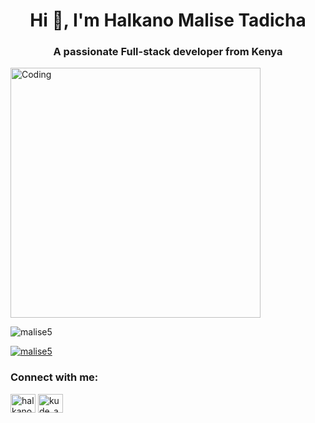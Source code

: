 <h1 align="center">Hi 👋, I'm Halkano Malise Tadicha</h1>
<h3 align="center">A passionate Full-stack developer from Kenya</h3>

<img align='center' alt="Coding" width="400" src="https://c.tenor.com/BqbIhT4Mb7cAAAAd/programmer-rounded-edges.gif"/>

<p align="left"> <img src="https://komarev.com/ghpvc/?username=malise5&label=Profile%20views&color=0e75b6&style=flat" alt="malise5" /> </p>

<p align="left"> <a href="https://github.com/ryo-ma/github-profile-trophy"><img src="https://github-profile-trophy.vercel.app/?username=malise5" alt="malise5" /></a> </p>

<h3 align="left">Connect with me:</h3>
<p align="left">
<a href="https://linkedin.com/in/halkanomalise" target="blank"><img align="center" src="https://raw.githubusercontent.com/rahuldkjain/github-profile-readme-generator/master/src/images/icons/Social/linked-in-alt.svg" alt="halkanomalise" height="30" width="40" /></a>
<a href="https://instagram.com/kude_astro" target="blank"><img align="center" src="https://raw.githubusercontent.com/rahuldkjain/github-profile-readme-generator/master/src/images/icons/Social/instagram.svg" alt="kude_astro" height="30" width="40" /></a>
</p>
